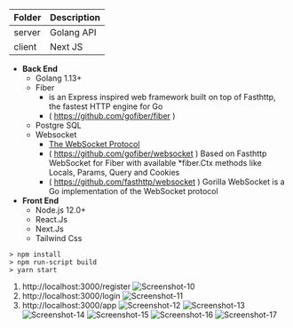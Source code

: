 
| Folder      | Description |
| ----------- | ----------- |
| server      | Golang API  |
| client      | Next JS     |

+ **Back End**
  - Golang 1.13+
  - Fiber
    - is an Express inspired web framework built on top of Fasthttp, the fastest HTTP engine for Go
    - ( https://github.com/gofiber/fiber )
  - Postgre SQL
  - Websocket
    - [The WebSocket Protocol](https://www.rfc-editor.org/rfc/rfc6455.txt)
    - ( https://github.com/gofiber/websocket ) Based on Fasthttp WebSocket for Fiber with available *fiber.Ctx methods like Locals, Params, Query and Cookies
    - ( https://github.com/fasthttp/websocket ) Gorilla WebSocket is a Go implementation of the WebSocket protocol
+ **Front End**
  - Node.js 12.0+
  - React.Js
  - Next.Js
  - Tailwind Css

```shell script
> npm install
> npm run-script build
> yarn start
```

1. http://localhost:3000/register
   ![Screenshot-10](client/screenshot_10.png)
2. http://localhost:3000/login
   ![Screenshot-11](client/screenshot_11.png)
3. http://localhost:3000/app
   ![Screenshot-12](client/screenshot_12.png)
   ![Screenshot-13](client/screenshot_13.png)
   ![Screenshot-14](client/screenshot_14.png)
   ![Screenshot-15](client/screenshot_15.png)
   ![Screenshot-16](client/screenshot_16.png)
   ![Screenshot-17](client/screenshot_17.png)

